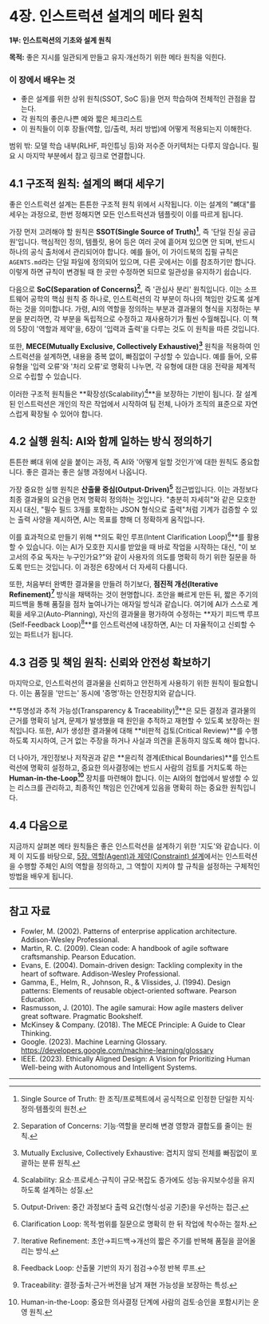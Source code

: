 # 4장. 인스트럭션 설계의 메타 원칙

**1부: 인스트럭션의 기초와 설계 원칙**

**목적:** 좋은 지시를 일관되게 만들고 유지·개선하기 위한 메타 원칙을 익힌다.

### 이 장에서 배우는 것
- 좋은 설계를 위한 상위 원칙(SSOT, SoC 등)을 먼저 학습하여 전체적인 관점을 잡는다.
- 각 원칙의 좋은/나쁜 예와 짧은 체크리스트
- 이 원칙들이 이후 장들(역할, 입/출력, 처리 방법)에 어떻게 적용되는지 이해한다.

범위 밖: 모델 학습 내부(RLHF, 파인튜닝 등)와 저수준 아키텍처는 다루지 않습니다. 필요 시 마지막 부분에서 참고 링크로 연결합니다.

## 4.1 구조적 원칙: 설계의 뼈대 세우기

좋은 인스트럭션 설계는 튼튼한 구조적 원칙 위에서 시작됩니다. 이는 설계의 "뼈대"를 세우는 과정으로, 한번 정해지면 모든 인스트럭션과 템플릿이 이를 따르게 됩니다.

가장 먼저 고려해야 할 원칙은 **SSOT(Single Source of Truth)[^1]**, 즉 '단일 진실 공급원'입니다. 핵심적인 정의, 템플릿, 용어 등은 여러 곳에 흩어져 있으면 안 되며, 반드시 하나의 공식 출처에서 관리되어야 합니다. 예를 들어, 이 가이드북의 집필 규칙은 `AGENTS.md`라는 단일 파일에 정의되어 있으며, 다른 곳에서는 이를 참조하기만 합니다. 이렇게 하면 규칙이 변경될 때 한 곳만 수정하면 되므로 일관성을 유지하기 쉽습니다.

다음으로 **SoC(Separation of Concerns)[^2]**, 즉 '관심사 분리' 원칙입니다. 이는 소프트웨어 공학의 핵심 원칙 중 하나로, 인스트럭션의 각 부분이 하나의 책임만 갖도록 설계하는 것을 의미합니다. 가령, AI의 역할을 정의하는 부분과 결과물의 형식을 지정하는 부분을 분리하면, 각 부분을 독립적으로 수정하고 재사용하기가 훨씬 수월해집니다. 이 책의 5장이 '역할과 제약'을, 6장이 '입력과 출력'을 다루는 것도 이 원칙을 따른 것입니다.

또한, **MECE(Mutually Exclusive, Collectively Exhaustive)[^3]** 원칙을 적용하여 인스트럭션을 설계하면, 내용을 중복 없이, 빠짐없이 구성할 수 있습니다. 예를 들어, 오류 유형을 '입력 오류'와 '처리 오류'로 명확히 나누면, 각 유형에 대한 대응 전략을 체계적으로 수립할 수 있습니다.

이러한 구조적 원칙들은 **확장성(Scalability)[^5]**을 보장하는 기반이 됩니다. 잘 설계된 인스트럭션은 개인의 작은 작업에서 시작하여 팀 전체, 나아가 조직의 표준으로 자연스럽게 확장될 수 있어야 합니다.

## 4.2 실행 원칙: AI와 함께 일하는 방식 정의하기

튼튼한 뼈대 위에 살을 붙이는 과정, 즉 AI와 '어떻게 일할 것인가'에 대한 원칙도 중요합니다. 좋은 결과는 좋은 실행 과정에서 나옵니다.

가장 중요한 실행 원칙은 **산출물 중심(Output-Driven)[^9]** 접근법입니다. 이는 과정보다 최종 결과물의 요건을 먼저 명확히 정의하는 것입니다. "충분히 자세히"와 같은 모호한 지시 대신, "필수 필드 3개를 포함하는 JSON 형식으로 출력"처럼 기계가 검증할 수 있는 출력 사양을 제시하면, AI는 목표를 향해 더 정확하게 움직입니다.

이를 효과적으로 만들기 위해 **의도 확인 루프(Intent Clarification Loop)[^10]**를 활용할 수 있습니다. 이는 AI가 모호한 지시를 받았을 때 바로 작업을 시작하는 대신, "이 보고서의 주요 독자는 누구인가요?"와 같이 사용자의 의도를 명확히 하기 위한 질문을 하도록 만드는 것입니다. 이 과정은 6장에서 더 자세히 다룹니다.

또한, 처음부터 완벽한 결과물을 만들려 하기보다, **점진적 개선(Iterative Refinement)[^6]** 방식을 채택하는 것이 현명합니다. 초안을 빠르게 만든 뒤, 짧은 주기의 피드백을 통해 품질을 점차 높여나가는 애자일 방식과 같습니다. 여기에 AI가 스스로 계획을 세우고(Auto-Planning), 자신의 결과물을 평가하여 수정하는 **자기 피드백 루프(Self-Feedback Loop)[^8]**를 인스트럭션에 내장하면, AI는 더 자율적이고 신뢰할 수 있는 파트너가 됩니다.

## 4.3 검증 및 책임 원칙: 신뢰와 안전성 확보하기

마지막으로, 인스트럭션의 결과물을 신뢰하고 안전하게 사용하기 위한 원칙이 필요합니다. 이는 품질을 '만드는' 동시에 '증명'하는 안전장치와 같습니다.

**투명성과 추적 가능성(Transparency & Traceability)[^11]**은 모든 결정과 결과물의 근거를 명확히 남겨, 문제가 발생했을 때 원인을 추적하고 재현할 수 있도록 보장하는 원칙입니다. 또한, AI가 생성한 결과물에 대해 **비판적 검토(Critical Review)**를 수행하도록 지시하여, 근거 없는 주장을 하거나 사실과 의견을 혼동하지 않도록 해야 합니다.

더 나아가, 개인정보나 저작권과 같은 **윤리적 경계(Ethical Boundaries)**를 인스트럭션에 명확히 설정하고, 중요한 의사결정에는 반드시 사람의 검토를 거치도록 하는 **Human-in-the-Loop[^12]** 장치를 마련해야 합니다. 이는 AI와의 협업에서 발생할 수 있는 리스크를 관리하고, 최종적인 책임은 인간에게 있음을 명확히 하는 중요한 원칙입니다.

## 4.4 다음으로

지금까지 살펴본 메타 원칙들은 좋은 인스트럭션을 설계하기 위한 '지도'와 같습니다. 이제 이 지도를 바탕으로, [5장. 역할(Agent)과 제약(Constraint) 설계](05-agent-constraints.md)에서는 인스트럭션을 수행할 주체인 AI의 역할을 정의하고, 그 역할이 지켜야 할 규칙을 설정하는 구체적인 방법을 배우게 됩니다.

---

## 참고 자료

- Fowler, M. (2002). Patterns of enterprise application architecture. Addison-Wesley Professional.
- Martin, R. C. (2009). Clean code: A handbook of agile software craftsmanship. Pearson Education.
- Evans, E. (2004). Domain-driven design: Tackling complexity in the heart of software. Addison-Wesley Professional.
- Gamma, E., Helm, R., Johnson, R., & Vlissides, J. (1994). Design patterns: Elements of reusable object-oriented software. Pearson Education.
- Rasmusson, J. (2010). The agile samurai: How agile masters deliver great software. Pragmatic Bookshelf.
- McKinsey & Company. (2018). The MECE Principle: A Guide to Clear Thinking.
- Google. (2023). Machine Learning Glossary. https://developers.google.com/machine-learning/glossary
- IEEE. (2023). Ethically Aligned Design: A Vision for Prioritizing Human Well-being with Autonomous and Intelligent Systems.

---

[^1]: Single Source of Truth: 한 조직/프로젝트에서 공식적으로 인정한 단일한 지식·정의·템플릿의 원천.
[^2]: Separation of Concerns: 기능·역할을 분리해 변경 영향과 결합도를 줄이는 원칙.
[^3]: Mutually Exclusive, Collectively Exhaustive: 겹치지 않되 전체를 빠짐없이 포괄하는 분류 원칙.
[^4]: Convention over Configuration: 관례를 우선하고, 필요할 때만 설정으로 예외를 선언하는 접근(예: Ruby on Rails의 철학).
[^5]: Scalability: 요소·프로세스·규칙이 규모·복잡도 증가에도 성능·유지보수성을 유지하도록 설계하는 성질.
[^6]: Iterative Refinement: 초안→피드백→개선의 짧은 주기를 반복해 품질을 끌어올리는 방식.
[^7]: Auto-Planning: 모델이 스스로 할 일 목록과 순서를 제안·갱신하는 기법(계획 로그 포함).
[^8]: Feedback Loop: 산출물 기반의 자기 점검→수정 반복 루프.
[^9]: Output-Driven: 중간 과정보다 출력 요건(형식·성공 기준)을 우선하는 접근.
[^10]: Clarification Loop: 목적·범위를 질문으로 명확히 한 뒤 작업에 착수하는 절차.
[^11]: Traceability: 결정·출처·근거·버전을 남겨 재현 가능성을 보장하는 특성.
[^12]: Human-in-the-Loop: 중요한 의사결정 단계에 사람의 검토·승인을 포함시키는 운영 원칙.
